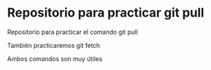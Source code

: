 # Repositorio para practicar git pull

Repositorio para practicar el comando git pull

También practicaremos git fetch

Ambos comandos son muy útiles